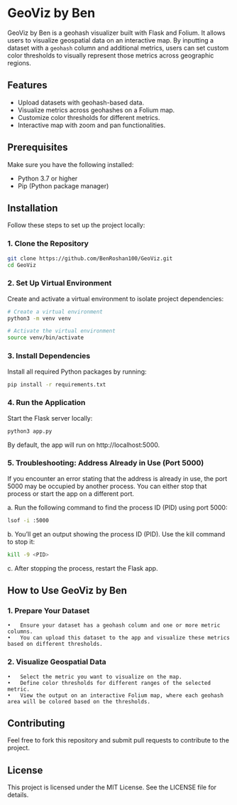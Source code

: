 # GeoViz by Ben

GeoViz by Ben is a geohash visualizer built with Flask and Folium. It allows users to visualize geospatial data on an interactive map. By inputting a dataset with a `geohash` column and additional metrics, users can set custom color thresholds to visually represent those metrics across geographic regions.

## Features

- Upload datasets with geohash-based data.
- Visualize metrics across geohashes on a Folium map.
- Customize color thresholds for different metrics.
- Interactive map with zoom and pan functionalities.

## Prerequisites

Make sure you have the following installed:

- Python 3.7 or higher
- Pip (Python package manager)

## Installation

Follow these steps to set up the project locally:

### 1. Clone the Repository

```bash
git clone https://github.com/BenRoshan100/GeoViz.git
cd GeoViz
```

### 2. Set Up Virtual Environment

Create and activate a virtual environment to isolate project dependencies:

```bash
# Create a virtual environment
python3 -m venv venv

# Activate the virtual environment
source venv/bin/activate
```

### 3. Install Dependencies

Install all required Python packages by running:

```bash
pip install -r requirements.txt
```

 ### 4. Run the Application

Start the Flask server locally:

```bash
python3 app.py
```

By default, the app will run on http://localhost:5000.

### 5. Troubleshooting: Address Already in Use (Port 5000)

If you encounter an error stating that the address is already in use, the port 5000 may be occupied by another process. You can either stop that process or start the app on a different port.

a. Run the following command to find the process ID (PID) using port 5000:

```bash
lsof -i :5000
```

b.	You’ll get an output showing the process ID (PID). Use the kill command to stop it:

```bash
kill -9 <PID>
```

c.	After stopping the process, restart the Flask app.

## How to Use GeoViz by Ben

### 1. Prepare Your Dataset

	•	Ensure your dataset has a geohash column and one or more metric columns.
	•	You can upload this dataset to the app and visualize these metrics based on different thresholds.

### 2. Visualize Geospatial Data

	•	Select the metric you want to visualize on the map.
	•	Define color thresholds for different ranges of the selected metric.
	•	View the output on an interactive Folium map, where each geohash area will be colored based on the thresholds.

## Contributing

Feel free to fork this repository and submit pull requests to contribute to the project.

## License

This project is licensed under the MIT License. See the LICENSE file for details.